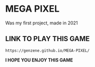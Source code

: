 # MEGA PIXEL

Was my first project, made in 2021

## LINK TO PLAY THIS GAME

```
https://genzene.github.io/MEGA-PIXEL/
```

**I HOPE YOU ENJOY THIS GAME** 
